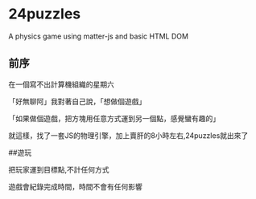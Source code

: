 # 24puzzles

A physics game using matter-js and basic HTML DOM

## 前序

在一個寫不出計算機組織的星期六

「好無聊阿」我對著自己說，「想做個遊戲」

「如果做個遊戲，把方塊用任意方式運到另一個點，感覺蠻有趣的」

就這樣，找了一套JS的物理引擎，加上賣肝的8小時左右,24puzzles就出來了

##遊玩

把玩家運到目標點,不計任何方式

遊戲會紀錄完成時間，時間不會有任何影響